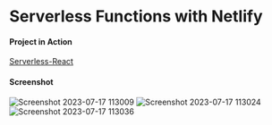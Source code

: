 # Serverless Functions with Netlify

#### Project in Action

[Serverless-React](https://serverless-functions-2.netlify.app)

#### Screenshot

![Screenshot 2023-07-17 113009](https://github.com/YousefMaher179/Kalbonyan-Elmarsos/assets/106788176/76899041-1987-4e81-89b3-c0619e24fa65)
![Screenshot 2023-07-17 113024](https://github.com/YousefMaher179/Kalbonyan-Elmarsos/assets/106788176/88b629c3-8945-4e36-8b99-bcfe0e979d43)
![Screenshot 2023-07-17 113036](https://github.com/YousefMaher179/Kalbonyan-Elmarsos/assets/106788176/79093411-2bea-4cee-aa53-f2ff1a4ff31d)
